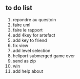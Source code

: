 ## to do list

1. repondre au questoin
2. faire uml
3. faire le rapport 
4. add 4key for artefact
5. add key to friend
6. fix view 
7. add level selection
8. heliport submerged game over
9. send as zip 
10. win
11. add help about











